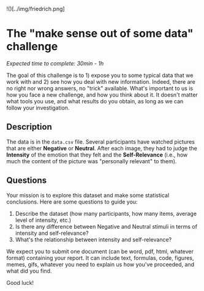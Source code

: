 
!()[../img/friedrich.png]

# The "make sense out of some data" challenge

*Expected time to complete: 30min - 1h*

The goal of this challenge is to 1) expose you to some typical data that we work with and 2) see how you deal with new information. Indeed, there are no right nor wrong answers, no "trick" available. What's important to us is how you face a new challenge, and how you think about it. It doesn't matter what tools you use, and what results do you obtain, as long as we can follow your investigation.

## Description

The data is in the `data.csv` file. Several participants have watched pictures that are either **Negative** or **Neutral**. After each image, they had to judge the **Intensity** of the emotion that they felt and the **Self-Relevance** (i.e., how much the content of the picture was "personally relevant" to them).


## Questions

Your mission is to explore this dataset and make some statistical conclusions. Here are some questions to guide you:

1. Describe the dataset (how many participants, how many items, average level of intensity, etc.)
2. Is there any difference between Negative and Neutral stimuli in terms of intensity and self-relevance?
3. What's the relationship between intensity and self-relevance?

We expect you to submit one document (can be word, pdf, html, whatever format) containing your report. It can include text, formulas, code, figures, memes, gifs, whatever you need to explain us how you've proceeded, and what did you find.

Good luck!